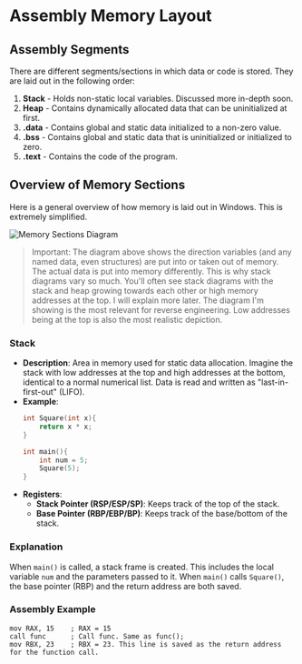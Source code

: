 # Assembly Memory Layout

## Assembly Segments
There are different segments/sections in which data or code is stored. They are laid out in the following order:

1. **Stack** - Holds non-static local variables. Discussed more in-depth soon.
2. **Heap** - Contains dynamically allocated data that can be uninitialized at first.
3. **.data** - Contains global and static data initialized to a non-zero value.
4. **.bss** - Contains global and static data that is uninitialized or initialized to zero.
5. **.text** - Contains the code of the program.

## Overview of Memory Sections
Here is a general overview of how memory is laid out in Windows. This is extremely simplified.

![Memory Sections Diagram](memory_sections.png)

> Important:
> The diagram above shows the direction variables (and any named data, even structures) are put into or taken out of memory. The actual data is put into memory differently. This is why stack diagrams vary so much. You'll often see stack diagrams with the stack and heap growing towards each other or high memory addresses at the top. I will explain more later. The diagram I'm showing is the most relevant for reverse engineering. Low addresses being at the top is also the most realistic depiction.

### Stack
- **Description**: Area in memory used for static data allocation. Imagine the stack with low addresses at the top and high addresses at the bottom, identical to a normal numerical list. Data is read and written as "last-in-first-out" (LIFO).
- **Example**: 
    ```c
    int Square(int x){
        return x * x;
    }
    
    int main(){
        int num = 5;
        Square(5);
    }
    ```
- **Registers**:
    - **Stack Pointer (RSP/ESP/SP)**: Keeps track of the top of the stack.
    - **Base Pointer (RBP/EBP/BP)**: Keeps track of the base/bottom of the stack.

### Explanation
When `main()` is called, a stack frame is created. This includes the local variable `num` and the parameters passed to it. When `main()` calls `Square()`, the base pointer (RBP) and the return address are both saved.

### Assembly Example
```assembly
mov RAX, 15    ; RAX = 15
call func      ; Call func. Same as func();
mov RBX, 23    ; RBX = 23. This line is saved as the return address for the function call.

